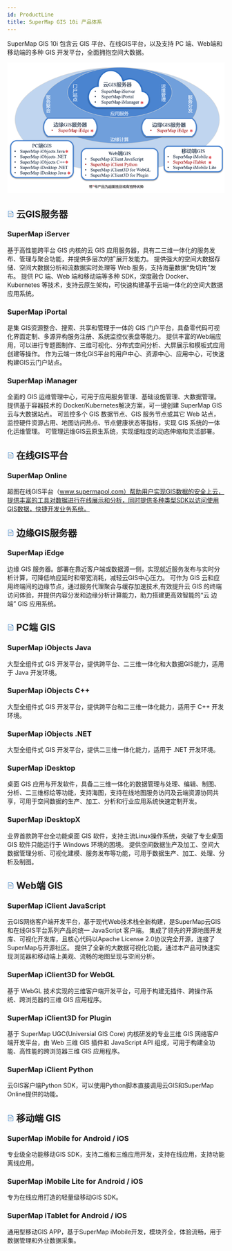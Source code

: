 ```yaml
---
id: ProductLine
title: SuperMap GIS 10i 产品体系
---
```

SuperMap GIS 10i 包含云 GIS 平台、在线GIS平台，以及支持 PC 端、Web端和移动端的多种 GIS 开发平台，全面拥抱空间大数据。

![](img/Products.png)  
  
## ![](img/read.gif) 云GIS服务器
### SuperMap iServer
基于高性能跨平台 GIS 内核的云 GIS 应用服务器，具有二三维一体化的服务发布、管理与聚合功能，并提供多层次的扩展开发能力。
提供强大的空间大数据存储、空间大数据分析和流数据实时处理等 Web 服务，支持海量数据“免切片”发布。
提供 PC 端、Web 端和移动端等多种 SDK，深度融合 Docker、Kubernetes
等技术，支持云原生架构，可快速构建基于云端一体化的空间大数据应用系统。
### SuperMap iPortal
是集 GIS资源整合、搜索、共享和管理于一体的 GIS 门户平台，具备零代码可视化界面定制、多源异构服务注册、系统监控仪表盘等能力。
提供丰富的Web端应用，可以进行专题图制作、三维可视化、分布式空间分析、大屏展示和模板式应用创建等操作。
作为云端一体化GIS平台的用户中心、资源中心、应用中心，可快速构建GIS云门户站点。
### SuperMap iManager
全面的 GIS 运维管理中心，可用于应用服务管理、基础设施管理、大数据管理。提供基于容器技术的 Docker/Kubernetes解决方案，可一键创建
SuperMap GIS 云与大数据站点。
可监控多个 GIS 数据节点、GIS 服务节点或其它 Web 站点，监控硬件资源占用、地图访问热点、节点健康状态等指标，实现 GIS 系统的一体化运维管理。
可管理运维GIS云原生系统，实现细粒度的动态伸缩和灵活部署。
## ![](img/read.gif) 在线GIS平台
### SuperMap Online
超图在线GIS平台（www.supermapol.com）帮助用户实现GIS数据的安全上云，提供丰富的工具对数据进行在线展示和分析，同时提供多种类型SDK以访问使用GIS数据，快捷开发业务系统。
## ![](img/read.gif) 边缘GIS服务器
### SuperMap iEdge
边缘 GIS 服务器。部署在靠近客户端或数据源一侧，实现就近服务发布与实时分析计算，可降低响应延时和带宽消耗，减轻云GIS中心压力。
可作为 GIS 云和应用终端间的边缘节点，通过服务代理聚合与缓存加速技术,有效提升云 GIS
的终端访问体验，并提供内容分发和边缘分析计算能力，助力搭建更高效智能的“云 边 端” GIS 应用系统。
## ![](img/read.gif) PC端 GIS
### SuperMap iObjects Java
大型全组件式 GIS 开发平台，提供跨平台、二三维一体化和大数据GIS能力，适用于 Java 开发环境。
### SuperMap iObjects C++
大型全组件式 GIS 开发平台，提供跨平台和二三维一体化能力，适用于 C++ 开发环境。
### SuperMap iObjects .NET
大型全组件式 GIS 开发平台，提供二三维一体化能力，适用于 .NET 开发环境。
### SuperMap iDesktop
桌面 GIS 应用与开发软件，具备二三维一体化的数据管理与处理、编辑、制图、分析、二三维标绘等功能，支持海图，支持在线地图服务访问及云端资源协同共享，可用于空间数据的生产、加工、分析和行业应用系统快速定制开发。
### SuperMap iDesktopX
业界首款跨平台全功能桌面 GIS 软件，支持主流Linux操作系统，突破了专业桌面 GIS 软件只能运行于 Windows 环境的困境。
提供空间数据生产及加工、空间大数据管理分析、可视化建模、服务发布等功能，可用于数据生产、加工、处理、分析及制图。
## ![](img/read.gif) Web端 GIS
### SuperMap iClient JavaScript
云GIS网络客户端开发平台，基于现代Web技术栈全新构建，是SuperMap云GIS和在线GIS平台系列产品的统一 JavaScript 客户端。
集成了领先的开源地图开发库、可视化开发库，且核心代码以Apache License 2.0协议完全开源，连接了SuperMap与开源社区。
提供了全新的大数据可视化功能，通过本产品可快速实现浏览器和移动端上美观、流畅的地图呈现与空间分析。
### SuperMap iClient3D for WebGL
基于 WebGL 技术实现的三维客户端开发平台，可用于构建无插件、跨操作系统、跨浏览器的三维 GIS 应用程序。
### SuperMap iClient3D for Plugin
基于 SuperMap UGC(Universial GIS Core) 内核研发的专业三维 GIS 网络客户端开发平台，由 Web 三维 GIS 插件和 JavaScript API 组成，可用于构建全功能、高性能的跨浏览器三维 GIS 应用程序。
### SuperMap iClient Python
云GIS客户端Python SDK，可以使用Python脚本直接调用云GIS和SuperMap Online提供的功能。
## ![](img/read.gif) 移动端 GIS
### SuperMap iMobile for Android / iOS
专业级全功能移动GIS SDK，支持二维和三维应用开发，支持在线应用，支持功能离线应用。
### SuperMap iMobile Lite for Android / iOS
专为在线应用打造的轻量级移动GIS SDK。
### SuperMap iTablet for Android / iOS
通用型移动GIS APP，基于SuperMap iMobile开发，模块齐全，体验流畅，用于数据管理和外业数据采集。

